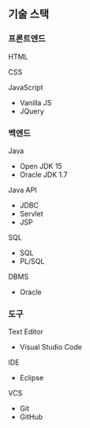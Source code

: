 ## 기술 스택

### 프론트엔드

HTML

CSS

JavaScript
- Vanilla JS
- JQuery

### 백엔드

Java
- Open JDK 15
- Oracle JDK 1.7

Java API
- JDBC
- Servlet
- JSP

SQL
- SQL
- PL/SQL

DBMS
- Oracle

### 도구

Text Editor
- Visual Studio Code

IDE
- Eclipse

VCS
- Git
- GitHub